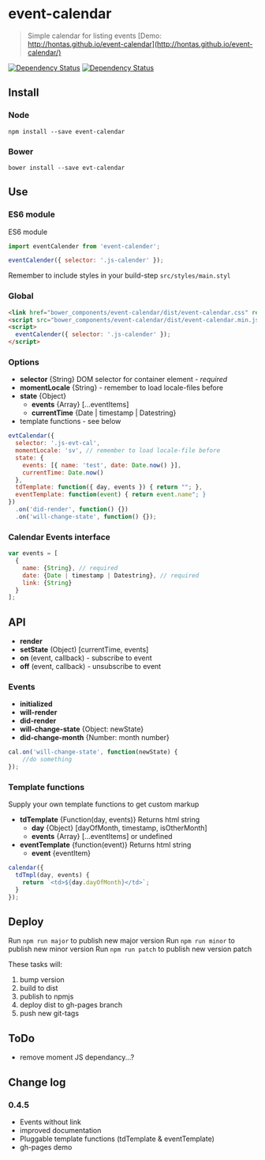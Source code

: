 # event-calendar

> Simple calendar for listing events [Demo: http://hontas.github.io/event-calendar](http://hontas.github.io/event-calendar/)

[![Dependency Status](https://david-dm.org/hontas/event-calendar.svg)](https://david-dm.org/hontas/event-calendar)
[![Dependency Status](https://david-dm.org/hontas/event-calendar/dev-status.svg)](https://david-dm.org/hontas/event-calendar#info=devDependencies)

## Install
### Node
```shell
npm install --save event-calendar
```

### Bower
```shell
bower install --save evt-calendar
```

## Use
### ES6 module
ES6 module
```js
import eventCalender from 'event-calender';

eventCalender({ selector: '.js-calender' });
```

Remember to include styles in your build-step `src/styles/main.styl`

### Global
```html
<link href="bower_components/event-calendar/dist/event-calendar.css" rel="stylesheet">
<script src="bower_components/event-calendar/dist/event-calendar.min.js"></script>
<script>
  eventCalender({ selector: '.js-calender' });
</script>
```

### Options
- **selector** {String} DOM selector for container element - *required*
- **momentLocale** {String} - remember to load locale-files before
- **state** {Object}
    - **events** {Array} [...eventItems]
    - **currentTime** {Date | timestamp | Datestring}
- template functions - see below

```js
evtCalendar({
  selector: '.js-evt-cal',
  momentLocale: 'sv', // remember to load locale-file before
  state: {
    events: [{ name: 'test', date: Date.now() }],
    currentTime: Date.now()
  },
  tdTemplate: function({ day, events }) { return ""; },
  eventTemplate: function(event) { return event.name"; }
})
  .on('did-render', function() {})
  .on('will-change-state', function() {});
```

### Calendar Events interface
```js
var events = [
  {
    name: {String}, // required
    date: {Date | timestamp | Datestring}, // required
    link: {String}
  }
];
```

## API
- **render**
- **setState** (Object) [currentTime, events]
- **on** (event, callback) - subscribe to event
- **off** (event, callback) - unsubscribe to event

### Events
- **initialized**
- **will-render**
- **did-render**
- **will-change-state** {Object: newState}
- **did-change-month** {Number: month number}

```js
cal.on('will-change-state', function(newState) {
    //do something
});
```

### Template functions
Supply your own template functions to get custom markup

- **tdTemplate** {Function(day, events)} Returns html string    
    - **day** {Object} [dayOfMonth, timestamp, isOtherMonth]
    - **events** {Array} [...eventItems] or undefined
- **eventTemplate** {function(event)} Returns html string
    - **event** {eventItem}

```js
calendar({
  tdTmpl(day, events) {
    return `<td>${day.dayOfMonth}</td>`;
  }
});
```

## Deploy
Run `npm run major` to publish new major version
Run `npm run minor` to publish new minor version
Run `npm run patch` to publish new version patch

These tasks will:
1. bump version
2. build to dist
3. publish to npmjs
4. deploy dist to gh-pages branch
5. push new git-tags

## ToDo

- remove moment JS dependancy...?

## Change log

### 0.4.5
- Events without link
- improved documentation
- Pluggable template functions (tdTemplate & eventTemplate)
- gh-pages demo